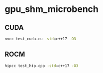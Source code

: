 # gpu_shm_microbench

## CUDA

```bash
nvcc test_cuda.cu -std=c++17 -O3
```

## ROCM

```bash
hipcc test_hip.cpp -std=c++17 -O3
```
